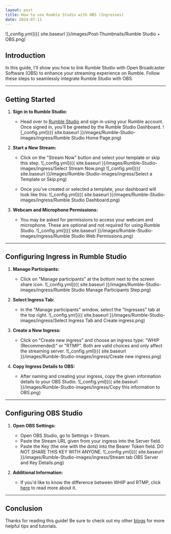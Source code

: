 ```yaml
---
layout: post
title: How to use Rumble Studio with OBS (Ingresses)
date: 2024-07-11
---
```

![_config.yml]({{ site.baseurl }}/images/Post-Thumbnails/Rumble Studio + OBS.png)

## Introduction

In this guide, I'll show you how to link Rumble Studio with Open Broadcaster Software (OBS) to enhance your streaming experience on Rumble. Follow these steps to seamlessly integrate Rumble Studio with OBS.

---

## Getting Started

1. **Sign in to Rumble Studio:**
   - Head over to [Rumble Studio](https://studio.rumble.com) and sign in using your Rumble account. Once signed in, you'll be greeted by the Rumble Studio Dashboard.
   ![_config.yml]({{ site.baseurl }}/images/Rumble-Studio-images/ingress/Rumble Studio Home Page.png)
   
2. **Start a New Stream:**
   - Click on the "Stream Now" button and select your template or skip this step.
   ![_config.yml]({{ site.baseurl }}/images/Rumble-Studio-images/ingress/Select Stream Now.png)
   ![_config.yml]({{ site.baseurl }}/images/Rumble-Studio-images/ingress/Select a Template or Skip.png)
   
   - Once you've created or selected a template, your dashboard will look like this:
   ![_config.yml]({{ site.baseurl }}/images/Rumble-Studio-images/ingress/Rumble Studio Dashboard.png)

3. **Webcam and Microphone Permissions:**
   - You may be asked for permissions to access your webcam and microphone. These are optional and not required for using Rumble Studio.
   ![_config.yml]({{ site.baseurl }}/images/Rumble-Studio-images/ingress/Rumble Studio Web Permissions.png)

---

## Configuring Ingress in Rumble Studio

1. **Manage Participants:**
   - Click on "Manage participants" at the bottom next to the screen share icon.
   ![_config.yml]({{ site.baseurl }}/images/Rumble-Studio-images/ingress/Rumble Studio Manage Participants Step.png)

2. **Select Ingress Tab:**
   - In the "Manage participants" window, select the "Ingresses" tab at the top right.
   ![_config.yml]({{ site.baseurl }}/images/Rumble-Studio-images/ingress/Select Ingress Tab and Create ingress.png)

3. **Create a New Ingress:**
   - Click on "Create new ingress" and choose an ingress type: "WHIP (Recommended)" or "RTMP". Both are valid choices and only affect the streaming server.
   ![_config.yml]({{ site.baseurl }}/images/Rumble-Studio-images/ingress/Create new ingress.png)

4. **Copy Ingress Details to OBS:**
   - After naming and creating your ingress, copy the given information details to your OBS Studio.
   ![_config.yml]({{ site.baseurl }}/images/Rumble-Studio-images/ingress/Copy this information to OBS.png)

---

## Configuring OBS Studio

1. **Open OBS Settings:**
   - Open OBS Studio, go to Settings > Stream.
   - Paste the Stream URL given from your ingress into the Server field.
   - Paste the Key (the one with the dots) into the Bearer Token field. DO NOT SHARE THIS KEY WITH ANYONE.
   ![_config.yml]({{ site.baseurl }}/images/Rumble-Studio-images/ingress/Stream tab OBS Server and Key Details.png)

2. **Additional Information:**
   - If you'd like to know the difference between WHIP and RTMP, click [here](https://castr.com/blog/rtmp-vs-rtmps-which-streaming-protocol-is-right-for-you/) to read more about it.

---

## Conclusion

Thanks for reading this guide! Be sure to check out my other [blogs](https://tinyblogger.github.io) for more helpful tips and tutorials.
